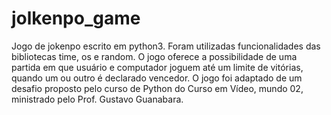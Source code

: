 # jolkenpo_game
Jogo de jokenpo escrito em python3. Foram utilizadas funcionalidades das bibliotecas time, os e random. O jogo oferece a possibilidade de uma partida em que usuário e computador joguem até um limite de vitórias, quando um ou outro é declarado vencedor. O jogo foi adaptado de um desafio proposto pelo curso de Python do Curso em Vídeo, mundo 02, ministrado pelo Prof. Gustavo Guanabara. 
